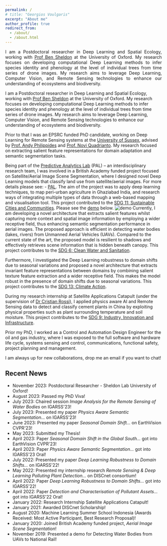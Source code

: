 ```yaml
---
permalink: /
# title: "Georgios Voulgaris"
excerpt: "About me"
author_profile: true
redirect_from:
  - /about/
  - /about.html
---
```


<div style="text-align: justify;">
  I am a Postdoctoral researcher in Deep Learning and Spatial Ecology, working with <a href="https://www.biology.ox.ac.uk/people/professor-ben-sheldon">Prof Ben Sheldon</a> at the University of Oxford. My research focuses on developing computational Deep Learning methods to infer species identity and phenology at the level of individual trees from time series of drone images. My research aims to leverage Deep Learning, Computer Vision, and Remote Sensing technologies to enhance our understanding of ecosystems and biodiversity.
</div>

I am a Postdoctoral researcher in Deep Learning and Spatial Ecology, working with [Prof Ben Sheldon](https://www.biology.ox.ac.uk/people/professor-ben-sheldon) at the University of Oxford. My research focuses on developing computational Deep Learning methods to infer species identity and phenology at the level of individual trees from time series of drone images. My research aims to leverage Deep Learning, Computer Vision, and Remote Sensing technologies to enhance our understanding of ecosystems and biodiversity.

Prior to that I was an EPSRC funded PhD candidate, working on Deep Learning for Remote Sensing systems at the [University of Sussex](https://profiles.sussex.ac.uk/p188305-georgios-voulgaris), advised by [Prof. Andy Philippides](https://profiles.sussex.ac.uk/p23611-andy-philippides) and [Prof. Novi Quadrianto](https://profiles.sussex.ac.uk/p335583-novi-quadrianto). My research focused on extracting salient feature representations for domain adaptation and semantic segmentation tasks.

Being part of the [Predictive Analytics Lab](https://wearepal.ai/) (PAL) – an interdisciplinary research team, I was involved in a British Academy funded project focused on Satellite/Aerial Image Scene Segmentation, where I designed novel Deep Learning models that classify land use from satellite/aerial images. For more details please see: - [PAL](https://wearepal.ai/projects/ssrp). The aim of the project was to apply deep learning techniques, to map peri-urban agriculture in Ghaziabad India, and research ways of integrating multiple types of data through a web-based mapping and visualisation tool. This project contributed to the [SDG 11: Sustainable Cities and Communities](https://sdgs.un.org/goals/goal11). Please see the [demo](https://www.youtube.com/watch?v=AFC0Z3B0lzY) below.
![demo](https://gvsam7.github.io/images/Deep_Learning_Satellite_Image_Scene_Classification_Demo.gif)
Currently, I am developing a novel architecture that extracts salient features whilst capturing more context and spatial image information by employing a wider receptive field, thus enhancing semantic segmentation performance in aerial images. The proposed approach is efficient in detecting water bodies (lakes, rivers) from Unmanned Aerial Vehicles (UAVs). Compared to the current state of the art, the proposed model is resilient to shadows and effectively retrieves scene information that is hidden beneath canopy. This project contributes to the [SDG 6: Clean Water and Sanitation](https://sdgs.un.org/goals/goal6).

Furthermore, I investigated the Deep Learning robustness to domain shifts due to seasonal variations and proposed a novel architecture that extracts invariant feature representations between domains by combining salient texture feature extraction and a wider receptive field. This makes the model robust in the presence of domain shifts due to seasonal variations. This project contributes to the [SDG 13: Climate Action](https://sdgs.un.org/goals/goal13).

During my research internship at Satellite Applications Catapult (under the supervision of [Dr Cristian Rossi](https://ieeexplore.ieee.org/author/37590354100)), I applied physics aware AI and Remote Sensing data to detect and classify cement plants in China by exploiting physical properties such as plant surrounding temperature and soil moisture. This project contributes to the [SDG 9: Industry, Innovation and Infrastructure](https://sdgs.un.org/goals/goal9).

Prior my PhD, I worked as a Control and Automation Design Engineer for the oil and gas industry, where I was exposed to the full software and hardware life cycle, systems sensing and control, communications, functional safety, project planning and management.

I am always up for new collaborations, drop me an email if you want to chat!

## Recent News

* November 2023: Postdoctoral Researcher - Sheldon Lab University of Oxford!
* August 2023: Passed my PhD Viva!
* July 2023: Chaired session *Image Analysis for the Remote Sensing of Water Bodies* on IGARSS'23!
* July 2023: Presented my paper *Physics Aware Semantic Segmentation...* on IGARSS'23!
* June 2023: Presented my paper *Seasonal Domain Shift...* on EarthVision CVPR'23!
* May 2023: Submitted my Thesis!
* April 2023: Paper *Seasonal Domain Shift in the Global South...* got into EarthVision CVPR'23!
* April 2023: Paper *Physics Aware Semantic Segmentation...* got into IGARSS'23 Oral!
* July 2022: Presented my paper *Deep Learning Robustness to Domain Shifts...* on IGARSS'22!
* May 2022: Presented my internship research *Remote Sensing & Deep Learning Polluting Plant Detection...* on DISCnet consortium!
* April 2022: Paper *Deep Learning Robustness to Domain Shifts...* got into IGARSS'22!
* April 2022: Paper *Detection and Characterisation of Pollutant Assets...* got into IGARSS'22 Oral!
* January 2022: Research Internship Satellite Applications Catapult!
* January 2021: Awarded DISCnet Scholarship!
* August 2020: Machine Learning Summer School Indonesia (Awards Received: Most Active Participant, Best Research Proposal)!
* January 2020: Joined British Academy funded project, *Aerial Image Scene Segmentation*!
* November 2019: Presented a demo for Detecting Water Bodies from UAVs to National Rail!
